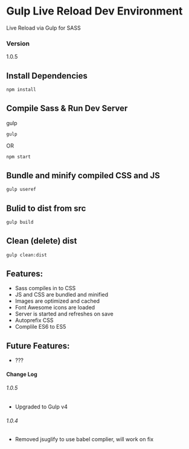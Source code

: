# Gulp Live Reload Dev Environment

Live Reload via Gulp for SASS

### Version

1.0.5

## Install Dependencies

```bash
npm install 
```

## Compile Sass & Run Dev Server

gulp

```bash
gulp
```
OR

```bash
npm start
```

## Bundle and minify compiled CSS and JS

```bash
gulp useref
```

## Bulid to dist from src

```bash
gulp build
```
## Clean (delete) dist

```bash
gulp clean:dist
```

## Features: 

* Sass compiles in to CSS 
* JS and CSS are bundled and minified
* Images are optimized and cached
* Font Awesome icons are loaded
* Server is started and refreshes on save
* Autoprefix CSS
* Complile ES6 to ES5


## Future Features:

* ???


#### Change Log

###### 1.0.5

* Upgraded to Gulp v4

###### 1.0.4

* Removed jsuglify to use babel complier, will work on fix